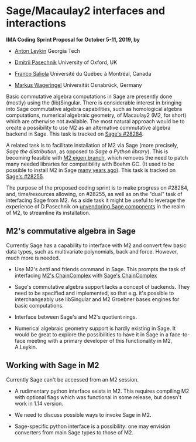 Sage/Macaulay2 interfaces and interactions
==========================================
**IMA Coding Sprint Proposal for October 5-11, 2019, by**

* [Anton Leykin](mailto:leykin@math.gatech.edu) Georgia Tech

* [Dmitrii Pasechnik](mailto:dimpase@cs.ox.ac.uk) University of Oxford, UK

* [Franco Saliola](mailto:saliola.franco@uqam.ca) Université du Québec à Montréal, Canada

* [Markus Wageringel](mailto:markus.wageringel@uni-osnabrueck.de) Universität Osnabrück, Germany

Basic commutative algebra computations in Sage are presently done (mostly)
using the (lib)Singular. There is considerable interest in bringing into Sage
commutative algebra capabilities, such as homological algebra computations,
numerical algebraic geometry, of Macaulay2 (M2, for short) which are otherwise not available.
The most natural approach would be to create a possibility to use M2 as
an alternative commutative algebra backend in Sage.
This task is tracked on [Sage's #28284](https://trac.sagemath.org/ticket/28284). 

A related task is to facilitate installation of M2 via Sage (more precisely,
*Sage the distribution*, as opposed to *Sage a Python library*).
This is becoming feasible with [M2 eigen branch](https://github.com/antonleykin/M2/tree/eigen),
which removes the need to patch
many needed libraries for compatibility with Boehm GC. (It used to be possible to install M2 in Sage
[many years ago](https://trac.sagemath.org/ticket/11710)).
This task is tracked on [Sage's #28255](https://trac.sagemath.org/ticket/28255).

The purpose of the proposed coding sprint is to make progress on #28284, and, time/resources
allowing, on #28255, as well as on the "dual" task of interfacing Sage from M2.
As a side task it might be useful to leverage the experience of D.Pasechnik on [unvendoring
Sage components](https://trac.sagemath.org/ticket/27330) in the realm of M2, to streamline its
installation.

M2's commutative algebra in Sage
--------------------------------

Currently Sage has a capability to interface with M2 and convert few basic data types, such as
multivariate polynomials, back and force. However, much more is needed.


* Use M2's *betti* and friends command in Sage. This prompts the task of interfacing
[M2's ChainComplex](https://faculty.math.illinois.edu/Macaulay2/doc/Macaulay2-1.14/share/doc/Macaulay2/Macaulay2Doc/html/_chain__Complex.html) with
[Sage's ChainComplex](http://doc.sagemath.org/html/en/reference/homology/sage/homology/chain_complex.html)

* Sage's commutative algebra support lacks a concept of backends. They need to be specified and implemented,
so that e.g. it's possible to interchangeably use libSingular and M2 Groebner bases engines for basic
computations.

* Interface between Sage's and M2's quotient rings.

* Numerical algebraic geometry support is hardly existing in Sage. It would be great to explore the possibilities to
have it in Sage in a face-to-face meeting with a primary developer of this functionality in M2, A.Leykin.

Working with Sage in M2 
-----------------------

Currently Sage can't be accessed from an M2 session.

* A rudimentary python interface exists in M2. This requires compiling M2 with
  optional flags which was functional in some release, but doesn't work in
1.14 version. 

* We need to discuss possible ways to invoke Sage in M2.  

* Sage-specific python interface is a possibility: one may envision converters from main Sage types to those of M2. 


